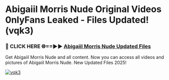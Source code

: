 # Abigaiil Morris Nude Original Videos 0nlyFans Leaked - Files Updated! (vqk3)

<h3>🔴 CLICK HERE 🌐==►► <a href="https://tinyurl.com/4mcuefdz" rel="nofollow">Abigaiil Morris Nude Updated Files</a></h3>

Get Abigaiil Morris Nude and all content. Now you can access all videos and pictures of Abigaiil Morris Nude. New Updated Files 2025!

[![vqk3](https://i.imgur.com/StAQSOY.gif)](https://tinyurl.com/4mcuefdz)
